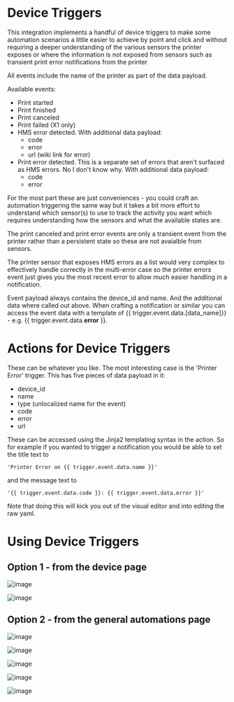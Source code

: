 # Device Triggers

This integration implements a handful of device triggers to make some automation scenarios a little easier to achieve by point and click and without requiring a deeper understanding of the various sensors the printer exposes or where the information is not exposed from sensors such as transient print error notifications from the printer

All events include the name of the printer as part of the data payload.

Available events:
- Print started
- Print finished
- Print canceled
- Print failed (X1 only)
- HMS error detected. With additional data payload:
    - code
    - error
    - url (wiki link for error)
- Print error detected. This is a separate set of errors that aren't surfaced as HMS errors. No I don't know why. With additional data payload:
    - code
    - error

For the most part these are just conveniences - you could craft an automation triggering the same way but it takes a bit more effort to understand which sensor(s) to use to track the activity you want which requires understanding how the sensors and what the available states are.

The print canceled and print error events are only a transient event from the printer rather than a persistent state so these are not avaialble from sensors.

The printer sensor that exposes HMS errors as a list would very complex to effectively handle correctly in the multi-error case so the printer errors event just gives you the most recent error to allow much easier handling in a notification.

Event payload always contains the device_id and name. And the additional data where called out above. When crafting a notification or similar you can access the event data with a template of {{ trigger.event.data.[data_name]}} - e.g. {{ trigger.event.data.**error** }}.

# Actions for Device Triggers

These can be whatever you like. The most interesting case is the 'Printer Error' trigger. This has five pieces of data payload in it:
- device_id
- name
- type (unlocalized name for the event)
- code
- error
- url

These can be accessed using the Jinja2 templating syntax in the action. So for example if you wanted to trigger a notification you would be able to set the title text to

    'Printer Error on {{ trigger.event.data.name }}'

and the message text to

    '{{ trigger.event.data.code }}: {{ trigger.event.data.error }}'

Note that doing this will kick you out of the visual editor and into editing the raw yaml.

# Using Device Triggers

## Option 1 - from the device page

![image](images/AddDeviceAutomation1.png)

![image](images/AddDeviceAutomation2.png)

## Option 2 - from the general automations page

![image](images/AddDeviceTriggerAutomation1.png)

![image](images/AddDeviceTriggerAutomation2.png)

![image](images/AddDeviceTriggerAutomation3.png)

![image](images/AddDeviceTriggerAutomation4.png)

![image](images/AddDeviceTriggerAutomation5.png)
